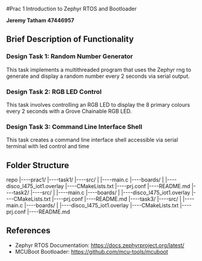 #Prac 1 Introduction to Zephyr RTOS and Bootloader

**Jeremy Tatham 47446957**

## Brief Description of Functionality

### Design Task 1: Random Number Generator
This task implements a multithreaded program that uses the Zephyr rng to generate and display a random number every 2 seconds via serial output. 

### Design Task 2: RGB LED Control
This task involves controlling an RGB LED to display the 8 primary colours every 2 seconds with a Grove Chainable RGB LED.

### Design Task 3: Command Line Interface Shell
This task creates a command line interface shell accessible via serial terminal  with led control and time 

## Folder Structure

repo
|----prac1/
      |----task1/
           |----src/
           |    |----main.c
           |----boards/
           |    |----disco_l475_iot1.overlay
           |----CMakeLists.txt
           |----prj.conf
           |----README.md
      |----task2/
           |----src/
           |    |----main.c
           |----boards/
           |    |----disco_l475_iot1.overlay
           |----CMakeLists.txt
           |----prj.conf
           |----README.md
      |----task3/
           |----src/
           |    |----main.c
           |----boards/
           |    |----disco_l475_iot1.overlay
           |----CMakeLists.txt
           |----prj.conf
           |----README.md
## References
- Zephyr RTOS Documentation: https://docs.zephyrproject.org/latest/
- MCUBoot Bootloader: https://github.com/mcu-tools/mcuboot

 
